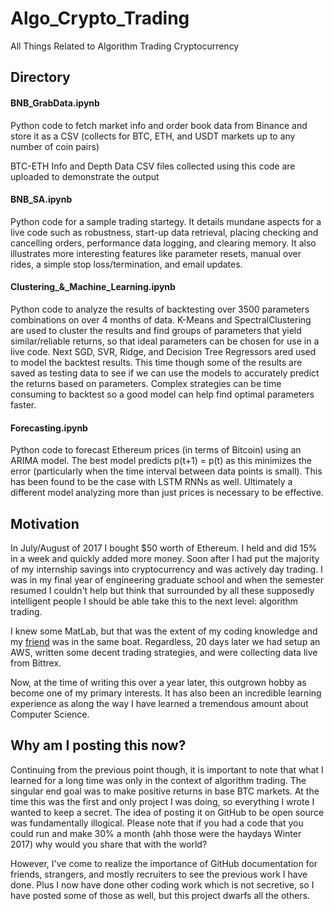 # Algo_Crypto_Trading
All Things Related to Algorithm Trading Cryptocurrency  

## Directory
#### BNB_GrabData.ipynb
Python code to fetch market info and order book data from Binance and store it as a CSV (collects for BTC, ETH, and USDT markets up to any number of coin pairs)  

BTC-ETH Info and Depth Data CSV files collected using this code are uploaded to demonstrate the output
#### BNB_SA.ipynb
Python code for a sample trading startegy. It details mundane aspects for a live code such as robustness, start-up data retrieval, placing checking and cancelling orders, performance data logging, and clearing memory. It also illustrates more interesting features like parameter resets, manual over rides, a simple stop loss/termination, and email updates.
#### Clustering_&_Machine_Learning.ipynb
Python code to analyze the results of backtesting over 3500 parameters combinations on over 4 months of data. K-Means and SpectralClustering are used to cluster the results and find groups of parameters that yield similar/reliable returns, so that ideal parameters can be chosen for use in a live code. Next SGD, SVR, Ridge, and Decision Tree Regressors ared used to model the backtest results. This time though some of the results are saved as testing data to see if we can use the models to accurately predict the returns based on parameters. Complex strategies can be time consuming to backtest so a good model can help find optimal parameters faster.
#### Forecasting.ipynb
Python code to forecast Ethereum prices (in terms of Bitcoin) using an ARIMA model. The best model predicts p(t+1) = p(t) as this minimizes the error (particularly when the time interval between data points is small). This has been found to be the case with LSTM RNNs as well. Ultimately a different model analyzing more than just prices is necessary to be effective.

##  Motivation
In July/August of 2017 I bought $50 worth of Ethereum. I held and did 15% in a week and quickly added more money. Soon after I had put the majority of my internship savings into cryptocurrency and was actively day trading. I was in my final year of engineering graduate school and when the semester resumed I couldn't help but think that surrounded by all these supposedly intelligent people I should be able take this to the next level: algorithm trading.  

I knew some MatLab, but that was the extent of my coding knowledge and my [friend](https://github.com/santhoshetty) was in the same boat. Regardless, 20 days later we had setup an AWS, written some decent trading strategies, and were collecting data live from Bittrex.  

Now, at the time of writing this over a year later, this outgrown hobby as become one of my primary interests. It has also been an incredible learning experience as along the way I have learned a tremendous amount about Computer Science.  

## Why am I posting this now?
Continuing from the previous point though, it is important to note that what I learned for a long time was only in the context of algorithm trading. The singular end goal was to make positive returns in base BTC markets. At the time this was the first and only project I was doing, so everything I wrote I wanted to keep a secret. The idea of posting it on GitHub to be open source was fundamentally illogical. Please note that if you had a code that you could run and make 30% a month (ahh those were the haydays Winter 2017) why would you share that with the world?  

However, I've come to realize the importance of GitHub documentation for friends, strangers, and mostly recruiters to see the previous work I have done. Plus I now have done other coding work which is not secretive, so I have posted some of those as well, but this project dwarfs all the others.

